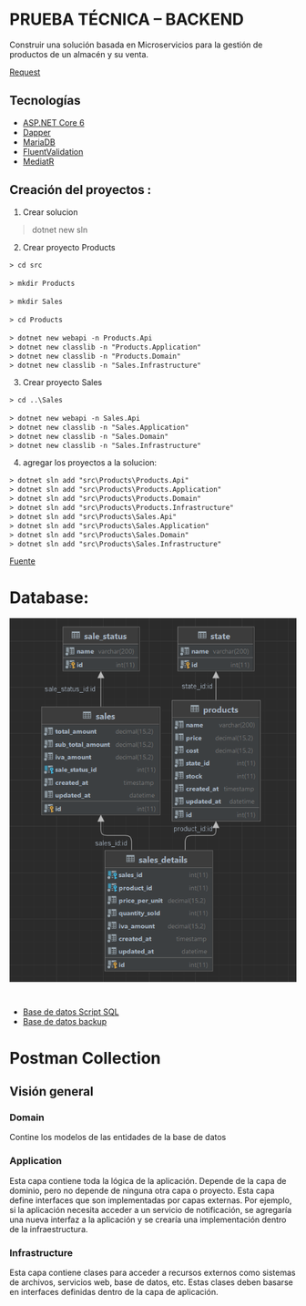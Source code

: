 # PRUEBA TÉCNICA – BACKEND

Construir una solución basada en Microservicios para la gestión de productos de un almacén y su venta.



[Request](./docs/api.sales.postman_collection.json)
## Tecnologías

* [ASP.NET Core 6](https://docs.microsoft.com/en-us/aspnet/core/introduction-to-aspnet-core?view=aspnetcore-6.0)
* [Dapper](https://dapperlib.github.io/Dapper)
* [MariaDB](https://mariadb.org/)
* [FluentValidation](https://fluentvalidation.net)
* [MediatR](https://github.com/jbogard/MediatR)

>
 


## Creación del proyectos  : 
1. Crear solucion
> dotnet new sln

2. Crear proyecto Products

```
> cd src

> mkdir Products

> mkdir Sales

> cd Products

> dotnet new webapi -n Products.Api
> dotnet new classlib -n "Products.Application"
> dotnet new classlib -n "Products.Domain"
> dotnet new classlib -n "Sales.Infrastructure"
```
3. Crear proyecto Sales

```
> cd ..\Sales

> dotnet new webapi -n Sales.Api
> dotnet new classlib -n "Sales.Application"
> dotnet new classlib -n "Sales.Domain"
> dotnet new classlib -n "Sales.Infrastructure"
```

4. agregar los proyectos a la solucion:

```
> dotnet sln add "src\Products\Products.Api"
> dotnet sln add "src\Products\Products.Application"
> dotnet sln add "src\Products\Products.Domain"
> dotnet sln add "src\Products\Products.Infrastructure"
> dotnet sln add "src\Products\Sales.Api"
> dotnet sln add "src\Products\Sales.Application"
> dotnet sln add "src\Products\Sales.Domain"
> dotnet sln add "src\Products\Sales.Infrastructure"
```

 [Fuente](https://medium.com/@trphuongnam/how-to-structure-project-in-dotnet-core-by-command-line-f61b34bc7094)

 # Database:
![database](./docs/img/diagram.png)

#  
* [Base de datos Script SQL](./docs/sql/database.sql)
* [Base de datos backup](./docs/db_backup.sql)

# Postman Collection


## Visión general 

### Domain

Contine los modelos de las entidades de la base de datos

### Application

Esta capa contiene toda la lógica de la aplicación. Depende de la capa de dominio, pero no depende de ninguna otra capa o proyecto. Esta capa define interfaces que son implementadas por capas externas. Por ejemplo, si la aplicación necesita acceder a un servicio de notificación, se agregaría una nueva interfaz a la aplicación y se crearía una implementación dentro de la infraestructura.

### Infrastructure

Esta capa contiene clases para acceder a recursos externos como sistemas de archivos, servicios web, base de datos, etc. Estas clases deben basarse en interfaces definidas dentro de la capa de aplicación.
